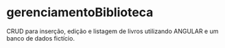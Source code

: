 # gerenciamentoBiblioteca
CRUD para inserção, edição e listagem de livros utilizando ANGULAR e um banco de dados fictício.
